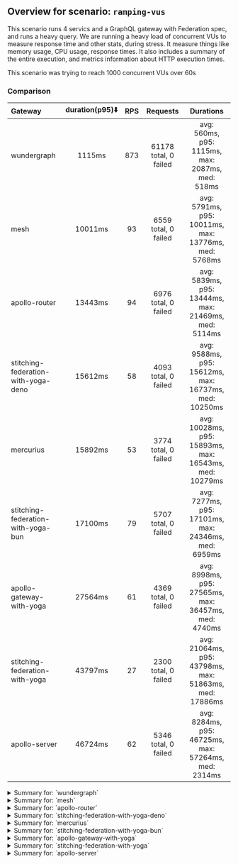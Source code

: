 ## Overview for scenario: `ramping-vus`


This scenario runs 4 servics and a GraphQL gateway with Federation spec, and runs a heavy query. We are running a heavy load of concurrent VUs to measure response time and other stats, during stress. It measure things like memory usage, CPU usage, response times. It also includes a summary of the entire execution, and metrics information about HTTP execution times.


This scenario was trying to reach 1000 concurrent VUs over 60s


### Comparison


| Gateway                             | duration(p95)⬇️ |  RPS  |       Requests        |                       Durations                        |
| :---------------------------------- | :-------------: | :---: | :-------------------: | :----------------------------------------------------: |
| wundergraph                         |     1115ms      |  873  | 61178 total, 0 failed |    avg: 560ms, p95: 1115ms, max: 2087ms, med: 518ms    |
| mesh                                |     10011ms     |  93   | 6559 total, 0 failed  |  avg: 5791ms, p95: 10011ms, max: 13776ms, med: 5768ms  |
| apollo-router                       |     13443ms     |  94   | 6976 total, 0 failed  |  avg: 5839ms, p95: 13444ms, max: 21469ms, med: 5114ms  |
| stitching-federation-with-yoga-deno |     15612ms     |  58   | 4093 total, 0 failed  | avg: 9588ms, p95: 15612ms, max: 16737ms, med: 10250ms  |
| mercurius                           |     15892ms     |  53   | 3774 total, 0 failed  | avg: 10028ms, p95: 15893ms, max: 16543ms, med: 10279ms |
| stitching-federation-with-yoga-bun  |     17100ms     |  79   | 5707 total, 0 failed  |  avg: 7277ms, p95: 17101ms, max: 24346ms, med: 6959ms  |
| apollo-gateway-with-yoga            |     27564ms     |  61   | 4369 total, 0 failed  |  avg: 8998ms, p95: 27565ms, max: 36457ms, med: 4740ms  |
| stitching-federation-with-yoga      |     43797ms     |  27   | 2300 total, 0 failed  | avg: 21064ms, p95: 43798ms, max: 51863ms, med: 17886ms |
| apollo-server                       |     46724ms     |  62   | 5346 total, 0 failed  |  avg: 8284ms, p95: 46725ms, max: 57264ms, med: 2314ms  |



<details>
  <summary>Summary for: `wundergraph`</summary>

  **K6 Output**




```
     ✓ response code was 200
     ✓ no_errors
     ✓ expected_result

     checks.........................: 100.00% ✓ 183534     ✗ 0     
     data_received..................: 297 MB  4.2 MB/s
     data_sent......................: 73 MB   1.0 MB/s
     http_req_blocked...............: avg=900.51µs min=900ns  med=2.2µs    max=661.53ms p(90)=3.8µs    p(95)=6.4µs  
     http_req_connecting............: avg=889.44µs min=0s     med=0s       max=661.45ms p(90)=0s       p(95)=0s     
     http_req_duration..............: avg=560.02ms min=6.38ms med=517.51ms max=2.08s    p(90)=994.33ms p(95)=1.11s  
       { expected_response:true }...: avg=560.02ms min=6.38ms med=517.51ms max=2.08s    p(90)=994.33ms p(95)=1.11s  
     http_req_failed................: 0.00%   ✓ 0          ✗ 61178 
     http_req_receiving.............: avg=905.35µs min=16.9µs med=39.4µs   max=615.4ms  p(90)=216.05µs p(95)=441.9µs
     http_req_sending...............: avg=832.1µs  min=6.8µs  med=12.6µs   max=570.5ms  p(90)=36µs     p(95)=129.3µs
     http_req_tls_handshaking.......: avg=0s       min=0s     med=0s       max=0s       p(90)=0s       p(95)=0s     
     http_req_waiting...............: avg=558.28ms min=5.96ms med=516.02ms max=2.08s    p(90)=990.92ms p(95)=1.11s  
     http_reqs......................: 61178   873.904097/s
     iteration_duration.............: avg=564.12ms min=6.68ms med=520.54ms max=2.09s    p(90)=1s       p(95)=1.13s  
     iterations.....................: 61178   873.904097/s
     vus............................: 9       min=9        max=997 
     vus_max........................: 1000    min=1000     max=1000
```


**Performance Overview**


<img src="https://imagedelivery.net/KYe9TScr4TldYHA48pczVg/a345ffae-1d49-49c3-8ce3-7914519a0a00/public" alt="Performance Overview" />


**HTTP Overview**


<img src="https://imagedelivery.net/KYe9TScr4TldYHA48pczVg/9f1c89bd-a919-43ec-5b64-5ca963d92a00/public" alt="HTTP Overview" />


  </details>

<details>
  <summary>Summary for: `mesh`</summary>

  **K6 Output**




```
     ✓ response code was 200
     ✗ no_errors
      ↳  99% — ✓ 6518 / ✗ 41
     ✓ expected_result

     checks.........................: 99.79% ✓ 19636     ✗ 41    
     data_received..................: 33 MB  473 kB/s
     data_sent......................: 7.8 MB 111 kB/s
     http_req_blocked...............: avg=86.74µs min=1µs     med=2.1µs  max=15.35ms p(90)=382.57µs p(95)=429.9µs 
     http_req_connecting............: avg=75.11µs min=0s      med=0s     max=15.29ms p(90)=319.13µs p(95)=365.29µs
     http_req_duration..............: avg=5.79s   min=13.37ms med=5.76s  max=13.77s  p(90)=9.17s    p(95)=10.01s  
       { expected_response:true }...: avg=5.79s   min=13.37ms med=5.76s  max=13.77s  p(90)=9.17s    p(95)=10.01s  
     http_req_failed................: 0.00%  ✓ 0         ✗ 6559  
     http_req_receiving.............: avg=52.21µs min=18.39µs med=45.2µs max=1.33ms  p(90)=73.51µs  p(95)=82.7µs  
     http_req_sending...............: avg=32µs    min=6.4µs   med=13.1µs max=24.14ms p(90)=56.4µs   p(95)=71.79µs 
     http_req_tls_handshaking.......: avg=0s      min=0s      med=0s     max=0s      p(90)=0s       p(95)=0s      
     http_req_waiting...............: avg=5.79s   min=13.3ms  med=5.76s  max=13.77s  p(90)=9.17s    p(95)=10.01s  
     http_reqs......................: 6559   93.694932/s
     iteration_duration.............: avg=5.79s   min=13.68ms med=5.76s  max=13.77s  p(90)=9.17s    p(95)=10.01s  
     iterations.....................: 6559   93.694932/s
     vus............................: 7      min=7       max=1000
     vus_max........................: 1000   min=1000    max=1000
```


**Performance Overview**


<img src="https://imagedelivery.net/KYe9TScr4TldYHA48pczVg/dde12691-82c1-4544-21ab-21500fe26b00/public" alt="Performance Overview" />


**HTTP Overview**


<img src="https://imagedelivery.net/KYe9TScr4TldYHA48pczVg/8acd0905-eb8e-4ad0-6930-0ba611778b00/public" alt="HTTP Overview" />


  </details>

<details>
  <summary>Summary for: `apollo-router`</summary>

  **K6 Output**




```
     ✓ response code was 200
     ✗ no_errors
      ↳  99% — ✓ 6963 / ✗ 13
     ✗ expected_result
      ↳  99% — ✓ 6974 / ✗ 2

     checks.........................: 99.92% ✓ 20913     ✗ 15    
     data_received..................: 35 MB  469 kB/s
     data_sent......................: 8.3 MB 112 kB/s
     http_req_blocked...............: avg=95.61µs min=1µs     med=2.5µs  max=24.34ms p(90)=381.02µs p(95)=457.45µs
     http_req_connecting............: avg=82.22µs min=0s      med=0s     max=24.27ms p(90)=313µs    p(95)=386.02µs
     http_req_duration..............: avg=5.83s   min=96.01ms med=5.11s  max=21.46s  p(90)=10.18s   p(95)=13.44s  
       { expected_response:true }...: avg=5.83s   min=96.01ms med=5.11s  max=21.46s  p(90)=10.18s   p(95)=13.44s  
     http_req_failed................: 0.00%  ✓ 0         ✗ 6976  
     http_req_receiving.............: avg=68.43µs min=22.5µs  med=58.3µs max=5.87ms  p(90)=95.7µs   p(95)=107.9µs 
     http_req_sending...............: avg=33.93µs min=7µs     med=14.6µs max=5.65ms  p(90)=58.6µs   p(95)=71.97µs 
     http_req_tls_handshaking.......: avg=0s      min=0s      med=0s     max=0s      p(90)=0s       p(95)=0s      
     http_req_waiting...............: avg=5.83s   min=95.93ms med=5.11s  max=21.46s  p(90)=10.18s   p(95)=13.44s  
     http_reqs......................: 6976   94.124196/s
     iteration_duration.............: avg=5.83s   min=96.33ms med=5.11s  max=21.46s  p(90)=10.18s   p(95)=13.44s  
     iterations.....................: 6976   94.124196/s
     vus............................: 81     min=56      max=1000
     vus_max........................: 1000   min=1000    max=1000
```


**Performance Overview**


<img src="https://imagedelivery.net/KYe9TScr4TldYHA48pczVg/29c874b0-1d3e-4cba-13ff-813da4fc7f00/public" alt="Performance Overview" />


**HTTP Overview**


<img src="https://imagedelivery.net/KYe9TScr4TldYHA48pczVg/328099bb-5337-41e9-cd97-f70bed478600/public" alt="HTTP Overview" />


  </details>

<details>
  <summary>Summary for: `stitching-federation-with-yoga-deno`</summary>

  **K6 Output**




```
     ✓ response code was 200
     ✗ no_errors
      ↳  99% — ✓ 4092 / ✗ 1
     ✓ expected_result

     checks.........................: 99.99% ✓ 12278     ✗ 1     
     data_received..................: 21 MB  292 kB/s
     data_sent......................: 4.9 MB 69 kB/s
     http_req_blocked...............: avg=187.97µs min=1µs      med=2.29µs max=17.6ms  p(90)=411.16µs p(95)=460.7µs 
     http_req_connecting............: avg=168.51µs min=0s       med=0s     max=17.44ms p(90)=343.18µs p(95)=384.56µs
     http_req_duration..............: avg=9.58s    min=185.09ms med=10.25s max=16.73s  p(90)=15.22s   p(95)=15.61s  
       { expected_response:true }...: avg=9.58s    min=185.09ms med=10.25s max=16.73s  p(90)=15.22s   p(95)=15.61s  
     http_req_failed................: 0.00%  ✓ 0         ✗ 4093  
     http_req_receiving.............: avg=78.87µs  min=15.7µs   med=38.9µs max=7.59ms  p(90)=86.4µs   p(95)=121.48µs
     http_req_sending...............: avg=48.41µs  min=6.2µs    med=14.7µs max=11.14ms p(90)=73.6µs   p(95)=90.3µs  
     http_req_tls_handshaking.......: avg=0s       min=0s       med=0s     max=0s      p(90)=0s       p(95)=0s      
     http_req_waiting...............: avg=9.58s    min=185.02ms med=10.25s max=16.73s  p(90)=15.22s   p(95)=15.61s  
     http_reqs......................: 4093   58.356651/s
     iteration_duration.............: avg=9.58s    min=185.39ms med=10.25s max=16.73s  p(90)=15.22s   p(95)=15.61s  
     iterations.....................: 4093   58.356651/s
     vus............................: 356    min=56      max=1000
     vus_max........................: 1000   min=1000    max=1000
```


**Performance Overview**


<img src="https://imagedelivery.net/KYe9TScr4TldYHA48pczVg/e6654908-038d-448a-fea3-bbe4e4515c00/public" alt="Performance Overview" />


**HTTP Overview**


<img src="https://imagedelivery.net/KYe9TScr4TldYHA48pczVg/14c16c07-d289-488f-f346-73931809c300/public" alt="HTTP Overview" />


  </details>

<details>
  <summary>Summary for: `mercurius`</summary>

  **K6 Output**




```
     ✓ response code was 200
     ✓ no_errors
     ✓ expected_result

     checks.........................: 100.00% ✓ 11322     ✗ 0     
     data_received..................: 19 MB   271 kB/s
     data_sent......................: 4.5 MB  64 kB/s
     http_req_blocked...............: avg=260.09µs min=1.4µs   med=3.5µs  max=18.38ms p(90)=603.33µs p(95)=734.81µs
     http_req_connecting............: avg=230.55µs min=0s      med=0s     max=18.11ms p(90)=498.43µs p(95)=622.97µs
     http_req_duration..............: avg=10.02s   min=10.49ms med=10.27s max=16.54s  p(90)=15.33s   p(95)=15.89s  
       { expected_response:true }...: avg=10.02s   min=10.49ms med=10.27s max=16.54s  p(90)=15.33s   p(95)=15.89s  
     http_req_failed................: 0.00%   ✓ 0         ✗ 3774  
     http_req_receiving.............: avg=96.62µs  min=29.6µs  med=81µs   max=3.35ms  p(90)=142.09µs p(95)=169.43µs
     http_req_sending...............: avg=71.97µs  min=10.1µs  med=24.2µs max=9.87ms  p(90)=100.29µs p(95)=140.54µs
     http_req_tls_handshaking.......: avg=0s       min=0s      med=0s     max=0s      p(90)=0s       p(95)=0s      
     http_req_waiting...............: avg=10.02s   min=10.43ms med=10.27s max=16.54s  p(90)=15.33s   p(95)=15.89s  
     http_reqs......................: 3774    53.913466/s
     iteration_duration.............: avg=10.02s   min=10.95ms med=10.27s max=16.54s  p(90)=15.33s   p(95)=15.89s  
     iterations.....................: 3774    53.913466/s
     vus............................: 9       min=9       max=1000
     vus_max........................: 1000    min=1000    max=1000
```


**Performance Overview**


<img src="https://imagedelivery.net/KYe9TScr4TldYHA48pczVg/fff9562f-7839-4ee5-8549-b77d772c4f00/public" alt="Performance Overview" />


**HTTP Overview**


<img src="https://imagedelivery.net/KYe9TScr4TldYHA48pczVg/55fc2bef-7d51-47e2-646c-7a85f6181900/public" alt="HTTP Overview" />


  </details>

<details>
  <summary>Summary for: `stitching-federation-with-yoga-bun`</summary>

  **K6 Output**




```
     ✓ response code was 200
     ✓ no_errors
     ✓ expected_result

     checks.........................: 100.00% ✓ 17121     ✗ 0     
     data_received..................: 28 MB   396 kB/s
     data_sent......................: 6.8 MB  94 kB/s
     http_req_blocked...............: avg=548.87µs min=1.1µs    med=2µs    max=254.4ms  p(90)=192.74µs p(95)=453.74µs
     http_req_connecting............: avg=533.86µs min=0s       med=0s     max=254.27ms p(90)=129.3µs  p(95)=383.37µs
     http_req_duration..............: avg=7.27s    min=897.91ms med=6.95s  max=24.34s   p(90)=15.39s   p(95)=17.1s   
       { expected_response:true }...: avg=7.27s    min=897.91ms med=6.95s  max=24.34s   p(90)=15.39s   p(95)=17.1s   
     http_req_failed................: 0.00%   ✓ 0         ✗ 5707  
     http_req_receiving.............: avg=246.5µs  min=16.89µs  med=39.7µs max=213.12ms p(90)=111.48µs p(95)=240.34µs
     http_req_sending...............: avg=256.03µs min=7.1µs    med=11.7µs max=190.12ms p(90)=82.54µs  p(95)=130.04µs
     http_req_tls_handshaking.......: avg=0s       min=0s       med=0s     max=0s       p(90)=0s       p(95)=0s      
     http_req_waiting...............: avg=7.27s    min=897.8ms  med=6.95s  max=24.34s   p(90)=15.39s   p(95)=17.1s   
     http_reqs......................: 5707    79.386914/s
     iteration_duration.............: avg=7.27s    min=898.36ms med=6.95s  max=24.35s   p(90)=15.39s   p(95)=17.1s   
     iterations.....................: 5707    79.386914/s
     vus............................: 165     min=56      max=1000
     vus_max........................: 1000    min=1000    max=1000
```


**Performance Overview**


<img src="https://imagedelivery.net/KYe9TScr4TldYHA48pczVg/3f48fc7d-43e4-4ea6-1f10-cb07f9c41500/public" alt="Performance Overview" />


**HTTP Overview**


<img src="https://imagedelivery.net/KYe9TScr4TldYHA48pczVg/6d9730cc-e143-42f7-5583-1e9ff04ea000/public" alt="HTTP Overview" />


  </details>

<details>
  <summary>Summary for: `apollo-gateway-with-yoga`</summary>

  **K6 Output**




```
     ✓ response code was 200
     ✗ no_errors
      ↳  76% — ✓ 3364 / ✗ 1005
     ✗ expected_result
      ↳  94% — ✓ 4141 / ✗ 228

     checks.........................: 90.59% ✓ 11874     ✗ 1233  
     data_received..................: 20 MB  281 kB/s
     data_sent......................: 5.2 MB 73 kB/s
     http_req_blocked...............: avg=124.29µs min=1.2µs    med=2.7µs  max=16.2ms  p(90)=448.03µs p(95)=497.15µs
     http_req_connecting............: avg=105.05µs min=0s       med=0s     max=16.11ms p(90)=376.14µs p(95)=417.61µs
     http_req_duration..............: avg=8.99s    min=214.3ms  med=4.73s  max=36.45s  p(90)=24.97s   p(95)=27.56s  
       { expected_response:true }...: avg=8.99s    min=214.3ms  med=4.73s  max=36.45s  p(90)=24.97s   p(95)=27.56s  
     http_req_failed................: 0.00%  ✓ 0         ✗ 4369  
     http_req_receiving.............: avg=69.83µs  min=17.4µs   med=56.9µs max=8.4ms   p(90)=87.9µs   p(95)=98.86µs 
     http_req_sending...............: avg=37.15µs  min=7.8µs    med=16.7µs max=7.7ms   p(90)=73.82µs  p(95)=87.26µs 
     http_req_tls_handshaking.......: avg=0s       min=0s       med=0s     max=0s      p(90)=0s       p(95)=0s      
     http_req_waiting...............: avg=8.99s    min=214.2ms  med=4.73s  max=36.45s  p(90)=24.97s   p(95)=27.56s  
     http_reqs......................: 4369   61.112279/s
     iteration_duration.............: avg=8.99s    min=214.64ms med=4.74s  max=36.45s  p(90)=24.97s   p(95)=27.56s  
     iterations.....................: 4369   61.112279/s
     vus............................: 57     min=54      max=1000
     vus_max........................: 1000   min=1000    max=1000
```


**Performance Overview**


<img src="https://imagedelivery.net/KYe9TScr4TldYHA48pczVg/a2a2f0f2-c48c-4783-6eaf-d231bdf58800/public" alt="Performance Overview" />


**HTTP Overview**


<img src="https://imagedelivery.net/KYe9TScr4TldYHA48pczVg/86b5ad5f-d769-452b-bcbe-374cd7842100/public" alt="HTTP Overview" />


  </details>

<details>
  <summary>Summary for: `stitching-federation-with-yoga`</summary>

  **K6 Output**




```
     ✓ response code was 200
     ✗ no_errors
      ↳  56% — ✓ 1300 / ✗ 1000
     ✗ expected_result
      ↳  86% — ✓ 1978 / ✗ 322

     checks.........................: 80.84% ✓ 5578      ✗ 1322  
     data_received..................: 16 MB  191 kB/s
     data_sent......................: 2.7 MB 32 kB/s
     http_req_blocked...............: avg=320.19µs min=1.9µs  med=5.2µs   max=16.97ms p(90)=691.26µs p(95)=822.06µs
     http_req_connecting............: avg=269.91µs min=0s     med=0s      max=16.89ms p(90)=590.21µs p(95)=707.81µs
     http_req_duration..............: avg=21.06s   min=2.9s   med=17.88s  max=51.86s  p(90)=40.85s   p(95)=43.79s  
       { expected_response:true }...: avg=21.06s   min=2.9s   med=17.88s  max=51.86s  p(90)=40.85s   p(95)=43.79s  
     http_req_failed................: 0.00%  ✓ 0         ✗ 2300  
     http_req_receiving.............: avg=132.29µs min=21.3µs med=88.3µs  max=17.16ms p(90)=176.9µs  p(95)=232.66µs
     http_req_sending...............: avg=86.07µs  min=13.3µs med=42.55µs max=9.88ms  p(90)=121.32µs p(95)=167.7µs 
     http_req_tls_handshaking.......: avg=0s       min=0s     med=0s      max=0s      p(90)=0s       p(95)=0s      
     http_req_waiting...............: avg=21.06s   min=2.9s   med=17.88s  max=51.86s  p(90)=40.85s   p(95)=43.79s  
     http_reqs......................: 2300   27.315462/s
     iteration_duration.............: avg=21.06s   min=2.91s  med=17.88s  max=51.86s  p(90)=40.85s   p(95)=43.79s  
     iterations.....................: 2300   27.315462/s
     vus............................: 22     min=22      max=1000
     vus_max........................: 1000   min=1000    max=1000
```


**Performance Overview**


<img src="https://imagedelivery.net/KYe9TScr4TldYHA48pczVg/4bb071a0-0ac1-4614-bea2-79dfd78f3e00/public" alt="Performance Overview" />


**HTTP Overview**


<img src="https://imagedelivery.net/KYe9TScr4TldYHA48pczVg/f98c6ee4-fdac-462d-09d9-99cc59511f00/public" alt="HTTP Overview" />


  </details>

<details>
  <summary>Summary for: `apollo-server`</summary>

  **K6 Output**




```
     ✓ response code was 200
     ✗ no_errors
      ↳  99% — ✓ 5324 / ✗ 22
     ✗ expected_result
      ↳  99% — ✓ 5335 / ✗ 11

     checks.........................: 99.79% ✓ 16005     ✗ 33    
     data_received..................: 28 MB  323 kB/s
     data_sent......................: 6.3 MB 75 kB/s
     http_req_blocked...............: avg=110.22µs min=1.1µs   med=2.29µs max=20.48ms p(90)=350.6µs  p(95)=416.02µs
     http_req_connecting............: avg=96.67µs  min=0s      med=0s     max=20.42ms p(90)=288.65µs p(95)=347.75µs
     http_req_duration..............: avg=8.28s    min=63.38ms med=2.31s  max=57.26s  p(90)=36.14s   p(95)=46.72s  
       { expected_response:true }...: avg=8.28s    min=63.38ms med=2.31s  max=57.26s  p(90)=36.14s   p(95)=46.72s  
     http_req_failed................: 0.00%  ✓ 0         ✗ 5346  
     http_req_receiving.............: avg=60.28µs  min=19.4µs  med=56.2µs max=1.05ms  p(90)=86.5µs   p(95)=93.67µs 
     http_req_sending...............: avg=39.05µs  min=7.2µs   med=14.3µs max=4.78ms  p(90)=59µs     p(95)=71.67µs 
     http_req_tls_handshaking.......: avg=0s       min=0s      med=0s     max=0s      p(90)=0s       p(95)=0s      
     http_req_waiting...............: avg=8.28s    min=63.32ms med=2.31s  max=57.26s  p(90)=36.14s   p(95)=46.72s  
     http_reqs......................: 5346   62.737761/s
     iteration_duration.............: avg=8.28s    min=63.65ms med=2.31s  max=57.26s  p(90)=36.14s   p(95)=46.72s  
     iterations.....................: 5346   62.737761/s
     vus............................: 3      min=3       max=1000
     vus_max........................: 1000   min=1000    max=1000
```


**Performance Overview**


<img src="https://imagedelivery.net/KYe9TScr4TldYHA48pczVg/14cf8ef0-6cd1-4fa9-1e3c-b560e0c11f00/public" alt="Performance Overview" />


**HTTP Overview**


<img src="https://imagedelivery.net/KYe9TScr4TldYHA48pczVg/12642e49-74b8-4e7b-108a-784bf49a5800/public" alt="HTTP Overview" />


  </details>
